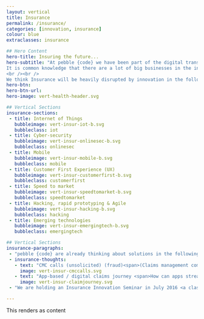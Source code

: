 ```yaml
---
layout: vertical
title: Insurance
permalink: /insurance/
categories: [innovation, insurance]
colour: blue
extraclasses: insurance

## Hero Content
hero-title: Insuring the future...
hero-subtitle: "At pebble {code} we have been part of the digital transformation revolution for years and we have learnt a lot about what works, and what does not. We have also seen industries that have embraced the change early, and those that still have a long way to go.<br /><br />
It is common knowledge that there are a lot of big businesses in the insurance industry that are only now starting to look at the true competitive advantage you can have by embracing and pushing the boundaries of digital.
<br /><br />
We think Insurance will be heavily disrupted by innovation in the following areas:"
hero-btn:
hero-btn-url:
hero-image: vert-health-header.svg

## Vertical Sections
insurance-sections:
 - title: Internet of Things
   bubbleimage: vert-insur-iot-b.svg
   bubbleclass: iot
 - title: Cyber-security
   bubbleimage: vert-insur-onlinesec-b.svg
   bubbleclass: onlinesec
 - title: Mobile
   bubbleimage: vert-insur-mobile-b.svg
   bubbleclass: mobile
 - title: Customer First Experience (UX)
   bubbleimage: vert-insur-customerfirst-b.svg
   bubbleclass: customerfirst
 - title: Speed to market
   bubbleimage: vert-insur-speedtomarket-b.svg
   bubbleclass: speedtomarket
 - title: Hacking, rapid prototyping & Agile
   bubbleimage: vert-insur-hacking-b.svg
   bubbleclass: hacking
 - title: Emerging technologies
   bubbleimage: vert-insur-emergingtech-b.svg
   bubbleclass: emergingtech

## Vertical Sections
insurance-paragraphs:
 - "pebble {code} are already thinking about solutions in the following areas:"
 - insurance-thoughts:
   - text: "CMC calls (unsolicited) (fraud)<span>(Claims management companies)</span>"
     image: vert-insur-cmccalls.svg
   - text: "App-based / digital claims journey <span>How can apps streamline the claims process...</span>"
     image: vert-insur-claimjourney.svg
 - "We are holding an Insurance Innovation Seminar in July 2016 <a class='btn btn-lrg btn-light btn-center' href='mailto:hello@pebblecode.com'>If interested, get in touch.</a>"

---
```


This renders as content
